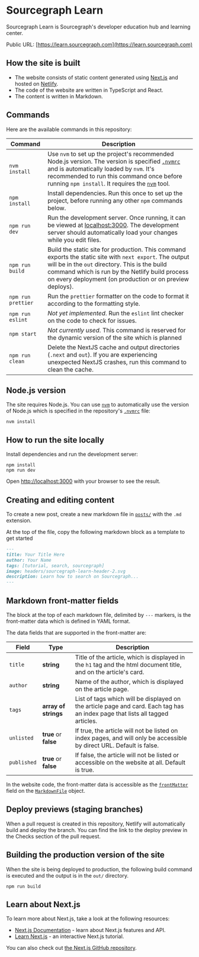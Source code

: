 # Sourcegraph Learn

Sourcegraph Learn is Sourcegraph's developer education hub and learning center.

Public URL: [https://learn.sourcegraph.com](https://learn.sourcegraph.com)

## How the site is built

- The website consists of static content generated using [Next.js](https://nextjs.org) and hosted on [Netlify](https://www.netlify.com/).
- The code of the website are written in TypeScript and React.
- The content is written in Markdown.

## Commands

Here are the available commands in this repository:

| Command            | Description                                                                                                                                                                                                                                                                             |
| ------------------ | --------------------------------------------------------------------------------------------------------------------------------------------------------------------------------------------------------------------------------------------------------------------------------------- |
| `nvm install`      | Use `nvm` to set up the project's recommended Node.js version. The version is specified [`.nvmrc`](./.nvmrc) and is automatically loaded by `nvm`. It's recommended to run this command once before running `npm install`. It requires the [`nvm`](https://github.com/nvm-sh/nvm) tool. |
| `npm install`      | Install dependencies. Run this once to set up the project, before running any other `npm` commands below.                                                                                                                                                                               |
| `npm run dev`      | Run the development server. Once running, it can be viewed at [localhost:3000](http://localhost:3000). The development server should automatically load your changes while you edit files.                                                                                              |
| `npm run build`    | Build the static site for production. This command exports the static site with `next export`. The output will be in the `out` directory. This is the build command which is run by the Netlify build process on every deployment (on production or on preview deploys).                |
| `npm run prettier` | Run the `prettier` formatter on the code to format it according to the formatting style.                                                                                                                                                                                                |
| `npm run eslint`   | _Not yet implemented_. Run the `eslint` lint checker on the code to check for issues.                                                                                                                                                                                                   |
| `npm start`        | _Not currently used_. This command is reserved for the dynamic version of the site which is planned                                                                                                                                                                                     |
| `npm run clean`    | Delete the NextJS cache and output directories (`.next` and `out`). If you are experiencing unexpected NextJS crashes, run this command to clean the cache.                                                                                                                             |

## Node.js version

The site requires Node.js. You can use [`nvm`](https://github.com/nvm-sh/nvm) to automatically use the version of Node.js which is specified in the repository's [`.nvmrc`](./.nvmrc) file:

```
nvm install
```

## How to run the site locally

Install dependencies and run the development server:

```
npm install
npm run dev
```

Open [http://localhost:3000](http://localhost:3000) with your browser to see the result.

## Creating and editing content

To create a new post, create a new markdown file in [`posts/`](./posts) with the `.md` extension.

At the top of the file, copy the following markdown block as a template to get started

```md
---
title: Your Title Here
author: Your Name
tags: [tutorial, search, sourcegraph]
image: headers/sourcegraph-learn-header-2.svg
description: Learn how to search on Sourcegraph...
---
```

## Markdown front-matter fields

The block at the top of each markdown file, delimited by `---` markers, is the front-matter data which is defined in YAML format.

The data fields that are supported in the front-matter are:

| Field       | Type                  | Description                                                                                                                   |
| ----------- | --------------------- | ----------------------------------------------------------------------------------------------------------------------------- |
| `title`     | **string**            | Title of the article, which is displayed in the `h1` tag and the html document title, and on the article's card.              |
| `author`    | **string**            | Name of the author, which is displayed on the article page.                                                                   |
| `tags`      | **array of strings**  | List of tags which will be displayed on the article page and card. Each tag has an index page that lists all tagged articles. |
| `unlisted`  | **true** or **false** | If true, the article will not be listed on index pages, and will only be accessible by direct URL. Default is false.          |
| `published` | **true** or **false** | If false, the article will not be listed or accessible on the website at all. Default is true.                                |

In the website code, the front-matter data is accessible as the [`frontMatter`](./util/FrontMatter.ts) field on the [`MarkdownFile`](./util/MarkdownFile.ts) object.

## Deploy previews (staging branches)

When a pull request is created in this repository, Netlify will automatically build and deploy the branch. You can find the link to the deploy preview in the Checks section of the pull request.

## Building the production version of the site

When the site is being deployed to production, the following build command is executed and the output is in the `out/` directory.

```
npm run build
```

## Learn about Next.js

To learn more about Next.js, take a look at the following resources:

- [Next.js Documentation](https://nextjs.org/docs) - learn about Next.js features and API.
- [Learn Next.js](https://nextjs.org/learn) - an interactive Next.js tutorial.

You can also check out [the Next.js GitHub repository](https://github.com/vercel/next.js/).
